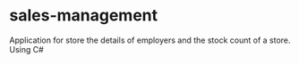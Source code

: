 # sales-management

Application for store the details of employers and the stock count of a store.
Using C#
